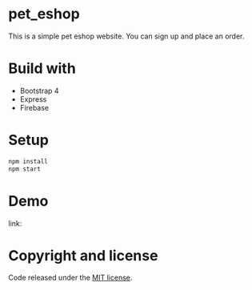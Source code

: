 # pet_eshop
This is a simple pet eshop website. You can sign up and place an order.

# Build with
* Bootstrap 4
* Express
* Firebase

# Setup
```bash
npm install 
npm start
```
# Demo
link: 

# Copyright and license
Code released under the [MIT license](https://github.com/a7711555/pet_eshop/blob/master/LICENSE).
